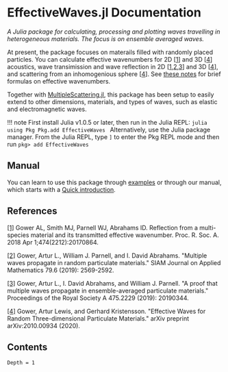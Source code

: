 # EffectiveWaves.jl Documentation

*A Julia package for calculating, processing and plotting waves travelling in heterogeneous materials. The focus is on ensemble averaged waves.*


At present, the package focuses on materails filled with randomly placed particles. You can calculate effective wavenumbers for 2D [[1](https://arxiv.org/abs/1712.05427)] and 3D [[4](https://arxiv.org/abs/2010.00934)] acoustics, wave transimission and wave reflection in 2D [[1](https://arxiv.org/abs/1712.05427),[2](https://arxiv.org/abs/1810.10816),[3](https://arxiv.org/abs/1905.06996)] and 3D [[4](https://arxiv.org/abs/2010.00934)], and scattering from an inhomogenious sphere [[4](https://arxiv.org/abs/2010.00934)]. See [these notes](theory/WavesInMultiSpecies.pdf) for brief formulas on effective wavenumbers.

Together with [MultipleScattering.jl](https://github.com/JuliaWaveScattering/MultipleScattering.jl), this package has been setup to easily extend to other dimensions, materials, and types of waves, such as elastic and electromagnetic waves.

!!! note
    First install Julia v1.0.5 or later, then run in the Julia REPL:
    ```julia
    using Pkg
    Pkg.add EffectiveWaves
    ```
    Alternatively, use the Julia package manager.
    From the Julia REPL, type `]` to enter the Pkg REPL mode and then run
    ```
    pkg> add EffectiveWaves
    ```


## Manual

You can learn to use this package through [examples](examples/README.md) or through our manual, which starts with a [Quick introduction](@ref).

## References
[[1]](http://rspa.royalsocietypublishing.org/content/474/2212/20170864) Gower AL, Smith MJ, Parnell WJ, Abrahams ID. Reflection from a multi-species material and its transmitted effective wavenumber. Proc. R. Soc. A. 2018 Apr 1;474(2212):20170864.

[[2]](https://epubs.siam.org/doi/abs/10.1137/18M122306X) Gower, Artur L., William J. Parnell, and I. David Abrahams. "Multiple waves propagate in random particulate materials." SIAM Journal on Applied Mathematics 79.6 (2019): 2569-2592.

[[3]](https://royalsocietypublishing.org/doi/full/10.1098/rspa.2019.0344) Gower, Artur L., I. David Abrahams, and William J. Parnell. "A proof that multiple waves propagate in ensemble-averaged particulate materials." Proceedings of the Royal Society A 475.2229 (2019): 20190344.

[[4]](https://arxiv.org/abs/2010.00934) Gower, Artur Lewis, and Gerhard Kristensson. "Effective Waves for Random Three-dimensional Particulate Materials." arXiv preprint arXiv:2010.00934 (2020).

## Contents
```@contents
Depth = 1
```
